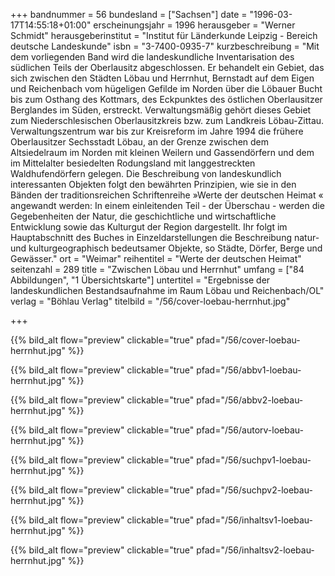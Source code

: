 +++
bandnummer = 56
bundesland = ["Sachsen"]
date = "1996-03-17T14:55:18+01:00"
erscheinungsjahr = 1996
herausgeber = "Werner Schmidt"
herausgeberinstitut = "Institut für Länderkunde Leipzig - Bereich deutsche Landeskunde"
isbn = "3-7400-0935-7"
kurzbeschreibung = "Mit dem vorliegenden Band wird die landeskundliche Inventarisation des südlichen Teils der Oberlausitz abgeschlossen. Er behandelt ein Gebiet, das sich zwischen den Städten Löbau und Herrnhut, Bernstadt auf dem Eigen und Reichenbach vom hügeligen Gefilde im Norden über die Löbauer Bucht bis zum Osthang des Kottmars, des Eckpunktes des östlichen Oberlausitzer Berglandes im Süden, erstreckt. Verwaltungsmäßig gehört dieses Gebiet zum Niederschlesischen Oberlausitzkreis bzw. zum Landkreis Löbau-Zittau. Verwaltungszentrum war bis zur Kreisreform im Jahre 1994 die frühere Oberlausitzer Sechsstadt Löbau, an der Grenze zwischen dem Altsiedelraum im Norden mit kleinen Weilern und Gassendörfern und dem im Mittelalter besiedelten Rodungsland mit langgestreckten Waldhufendörfern gelegen. Die Beschreibung von landeskundlich interessanten Objekten folgt den bewährten Prinzipien, wie sie in den Bänden der traditionsreichen Schriftenreihe »Werte der deutschen Heimat « angewandt werden: In einem einleitenden Teil - der Überschau - werden die Gegebenheiten der Natur, die geschichtliche und wirtschaftliche Entwicklung sowie das Kulturgut der Region dargestellt. Ihr folgt im Hauptabschnitt des Buches in Einzeldarstellungen die Beschreibung natur- und kulturgeographisch bedeutsamer Objekte, so Städte, Dörfer, Berge und Gewässer."
ort = "Weimar"
reihentitel = "Werte der deutschen Heimat"
seitenzahl = 289
title = "Zwischen Löbau und Herrnhut"
umfang = ["84 Abbildungen", "1 Übersichtskarte"]
untertitel = "Ergebnisse der landeskundlichen Bestandsaufnahme im Raum Löbau und Reichenbach/OL"
verlag = "Böhlau Verlag"
titelbild = "/56/cover-loebau-herrnhut.jpg"

+++

{{% bild_alt flow="preview" clickable="true" pfad="/56/cover-loebau-herrnhut.jpg"   %}}

{{% bild_alt flow="preview" clickable="true" pfad="/56/abbv1-loebau-herrnhut.jpg"   %}}

{{% bild_alt flow="preview" clickable="true" pfad="/56/abbv2-loebau-herrnhut.jpg"   %}}

{{% bild_alt flow="preview" clickable="true" pfad="/56/autorv-loebau-herrnhut.jpg"   %}}

{{% bild_alt flow="preview" clickable="true" pfad="/56/suchpv1-loebau-herrnhut.jpg"   %}}

{{% bild_alt flow="preview" clickable="true" pfad="/56/suchpv2-loebau-herrnhut.jpg"   %}}

{{% bild_alt flow="preview" clickable="true" pfad="/56/inhaltsv1-loebau-herrnhut.jpg"   %}}

{{% bild_alt flow="preview" clickable="true" pfad="/56/inhaltsv2-loebau-herrnhut.jpg"   %}}
